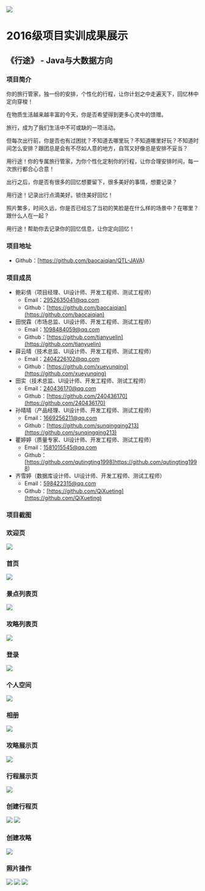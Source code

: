 <img src="./image/logo.png"/>

# 2016级项目实训成果展示 

## 《行途》 - Java与大数据方向

### 项目简介

你的旅行管家，独一份的安排，个性化的行程，让你计划之中走遍天下，回忆林中定向穿梭！

在物质生活越来越丰富的今天，你是否希望得到更多心灵中的馈赠。

旅行，成为了我们生活中不可或缺的一项活动。

但每次出行前，你是否也有过困扰？不知道去哪里玩？不知道哪里好玩？不知道时间怎么安排？跟团总是会有不尽如人意的地方，自驾又好像总是安排不妥当？

用行途！你的专属旅行管家，为你个性化定制你的行程，让你合理安排时间，每一次旅行都合心合意！

出行之后，你是否有很多的回忆想要留下，很多美好的事情，想要记录？

用行途！记录出行点滴美好。锁住美好回忆！

照片繁多，时间久远，你是否已经忘了当初的笑脸是在什么样的场景中？在哪里？跟什么人在一起？

用行途！帮助你去记录你的回忆信息，让你定向回忆！

### 项目地址
- Github：[https://github.com/baocaiqian/QTL-JAVA)

### 项目成员

- 鲍彩倩（项目经理、UI设计师、开发工程师、测试工程师）
  - Email：[2952635041@qq.com](mailto:2952635041@qq.com) 
  - Github：[https://github.com/baocaiqian](https://github.com/baocaiqian)
- 田悦霖（市场总监、UI设计师、开发工程师、测试工程师）
  - Email：[1098484059@qq.com](mailto:1098484059@qq.com)
  - Github：[https://github.com/tianyuelin](https://github.com/tianyuelin)
- 薛云晴（技术总监、UI设计师、开发工程师、测试工程师）
  - Email：[2404226102@qq.com](mailto:2404226102@qq.com)
  - Github：[https://github.com/xueyunqing](https://github.com/xueyunqing)
- 田实（技术总监、UI设计师、开发工程师、测试工程师）
  - Email：[240436170@qq.com](mailto:240436170@qq.com)
  - Github：[https://github.com/240436170](https://github.com/240436170)
- 孙晴晴（产品经理、UI设计师、开发工程师、测试工程师）
  - Email：[1669256211@qq.com](mailto:1669256211@qq.com)
  - Github：[https://github.com/sunqingqing213](https://github.com/sunqingqing213)
- 瞿婷婷（质量专家、UI设计师、开发工程师、测试工程师）
  - Email：[1581015545@qq.com](mailto:1581015545@qq.com)
  - Github：[https://github.com/qutingting1998]https://github.com/qutingting1998)
- 齐雪婷（数据库设计师、UI设计师、开发工程师、测试工程师）
  - Email：[598422315@qq.com](mailto:598422315@qq.com)
  - Github：[https://github.com/QiXueting](https://github.com/QiXueting)

### 项目截图
<h3>欢迎页</h3>
<img src="./image/欢迎页.jpg"/>
<h3>首页</h3>
<img src="./image/首页.png"/>
<h3>景点列表页</h3>
<img src="./image/景点列表页.png"/>
<h3>攻略列表页</h3>
<img src="./image/攻略列表页.png" />
<h3>登录</h3>
<img src="./image/登录.png" />
<h3>个人空间</h3>
<img src="./image/个人空间.png"/>
<h3>相册</h3>
<img src="./image/相册.png"/>
<h3>攻略展示页</h3>
<img src="./image/攻略.png"/>
<h3>行程展示页</h3>
<img src="./image/行程.png"/>
<h3>创建行程页</h3>
<img src="./image/创建行程.png"/>
<img src="./image/创建行程2.png"/>
<h3>创建攻略</h3>
<img src="./image/创建攻略.png"/>
<h3>照片操作</h3>
<img src="./image/上传相册.png"/>
<img src="./image/照片描述.png"/>
<img src="./image/照片信息.png"/>
